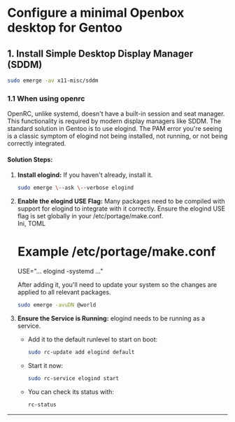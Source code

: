 # Configure a minimal Openbox desktop for Gentoo

## 1. Install Simple Desktop Display Manager (SDDM)
```Bash
sudo emerge -av x11-misc/sddm
```
### 1.1 When using openrc

OpenRC, unlike systemd, doesn't have a built-in session and seat manager. This functionality is required by modern display managers like SDDM. The standard solution in Gentoo is to use elogind. The PAM error you're seeing is a classic symptom of elogind not being installed, not running, or not being correctly integrated.

#### **Solution Steps:**

1. **Install elogind:** If you haven't already, install it.  
   ```Bash  
   sudo emerge \--ask \--verbose elogind
   ```

2. **Enable the elogind USE Flag:** Many packages need to be compiled with support for elogind to integrate with it correctly. Ensure the elogind USE flag is set globally in your /etc/portage/make.conf.  
   Ini, TOML  
   # Example /etc/portage/make.conf  

   USE\="... elogind \-systemd ..."

   After adding it, you'll need to update your system so the changes are applied to all relevant packages.  
   ```Bash  
   sudo emerge -avuDN @world
   ```

4. **Ensure the Service is Running:** elogind needs to be running as a service.  
   * Add it to the default runlevel to start on boot:  
     ```Bash  
     sudo rc-update add elogind default
     ```

   * Start it now:  
     ```Bash  
     sudo rc-service elogind start
     ```

   * You can check its status with:  
     ```Bash  
     rc-status
     ```
---
